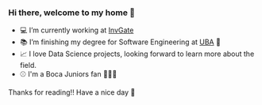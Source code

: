 ### Hi there, welcome to my home 🏡

- 💻 I’m currently working at [InvGate](https://invgate.com)
- 📚 I’m finishing my degree for Software Engineering at [UBA](https://fi.uba.ar) 💙
- 📈 I love Data Science projects, looking forward to learn more about the field.
- ⚾ I'm a Boca Juniors fan 💙💛💙

Thanks for reading!! Have a nice day 🌇
